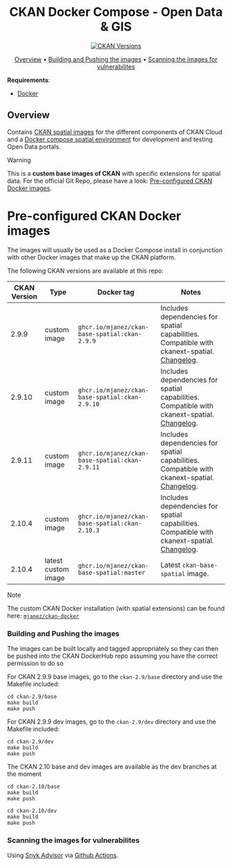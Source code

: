 <h1 align="center">CKAN Docker Compose - Open Data & GIS</h1>
<p align="center">
<a href="https://github.com/OpenDataGIS/ckan"><img src="https://img.shields.io/badge/Docker%20CKAN-2.9.9-brightgreen" alt="CKAN Versions"></a>


<p align="center">
    <a href="#overview">Overview</a> •
    <a href="#building-and-pushing-the-images">Building and Pushing the images</a> •
    <a href="#scanning-the-images-for-vulnerabilites">Scanning the images for vulnerabilites</a>
</p>

**Requirements**:
* [Docker](https://docs.docker.com/get-docker/)

## Overview
Contains [CKAN spatial images](https://github.com/mjanez/ckan-docker-spatial/pkgs/container/ckan-base-spatial) for the different components of CKAN Cloud and a [Docker compose spatial environment](https://github.com/mjanez/ckan-docker) for development and testing Open Data portals.

> [!WARNING]
>This is a **custom base images of CKAN** with specific extensions for spatial data. For the official Git Repo, please have a look: [Pre-configured CKAN Docker images](https://github.com/ckan/ckan-docker-base).

# Pre-configured CKAN Docker images

The images will usually be used as a Docker Compose install in conjunction with other Docker images that make up the CKAN platform. 

The following CKAN versions are available at this repo:

| CKAN Version | Type | Docker tag | Notes |
| --- | --- | --- | --- |
| 2.9.9 | custom image | `ghcr.io/mjanez/ckan-base-spatial:ckan-2.9.9` | Includes dependencies for spatial capabilities. Compatible with ckanext-spatial. [Changelog](https://github.com/mjanez/ckan-docker-spatial/pull/13). |
| 2.9.10 | custom image | `ghcr.io/mjanez/ckan-base-spatial:ckan-2.9.10` | Includes dependencies for spatial capabilities. Compatible with ckanext-spatial. [Changelog](https://github.com/mjanez/ckan-docker-spatial/pull/32). |
| 2.9.11 | custom image | `ghcr.io/mjanez/ckan-base-spatial:ckan-2.9.11` | Includes dependencies for spatial capabilities. Compatible with ckanext-spatial. [Changelog](https://github.com/mjanez/ckan-docker-spatial/pull/66). |
| 2.10.4 | custom image | `ghcr.io/mjanez/ckan-base-spatial:ckan-2.10.3` | Includes dependencies for spatial capabilities. Compatible with ckanext-spatial. [Changelog](https://github.com/mjanez/ckan-docker-spatial/pull/66). |
| 2.10.4 | latest custom image | `ghcr.io/mjanez/ckan-base-spatial:master` | Latest `ckan-base-spatial` image. |

> [!NOTE]
>The custom CKAN Docker installation (with spatial extensions) can be found here: [`mjanez/ckan-docker`](https://github.com/mjanez/ckan-docker)

### Building and Pushing the images

The images can be built locally and tagged appropriately so they can then be pushed into the CKAN DockerHub repo
assuming you have the correct permission to do so

For CKAN 2.9.9 base images, go to the `ckan-2.9/base` directory and use the Makefile included:

    cd ckan-2.9/base
    make build
    make push

For CKAN 2.9.9 dev images, go to the `ckan-2.9/dev` directory and use the Makefile included:

    cd ckan-2.9/dev
    make build
    make push

The CKAN 2.10 base and dev images are available as the dev branches at the moment

    cd ckan-2.10/base
    make build
    make push

    cd ckan-2.10/dev
    make build
    make push

### Scanning the images for vulnerabilites

Using [Snyk Advisor](https://docs.docker.com/develop/scan-images/) via [Github Actions](https://github.com/snyk/actions).
